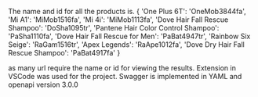 The name and id for all the products is.
{ 'One Plus 6T': 'OneMob3844fa',
  'Mi A1': 'MiMob1516fa',
  'Mi 4i': 'MiMob1113fa',
  'Dove Hair Fall Rescue Shampoo': 'DoSha1095tr',
  'Pantene Hair Color Control Shampoo': 'PaSha1110fa',
  'Dove Hair Fall Rescue for Men': 'PaBat4947tr',
  'Rainbow Six Seige': 'RaGam1516tr',
  'Apex Legends': 'RaApe1012fa',
  'Dove Dry Hair Fall Rescue Shampoo': 'PaBat4917fa' }
  
 as many url require the name or id for viewing the results.
 Extension in VSCode was used for the project.
 Swagger is implemented in YAML and openapi version 3.0.0
